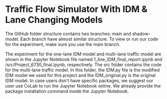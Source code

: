# Traffic Flow Simulator With IDM & Lane Changing Models

The GitHub folder structure contains two branches: main and shadow-model. Each branch have almost similar structure. To view or run our code for the experiment, make sure you use the main branch.

The experiment for the one-lane IDM model and multi-lane traffic model are shown in the Jupyter Notebook file named 1_line_IDM_final_report.ipynb and /src/Project_6730_final.ipynb, respectively. The src folder contains the code for the multi-lane traffic model. In this folder, the IDM.py file is the modified IDM model we used for this project and the IDM_original.py is the original IDM model. In case users don't have specific packages, we suggest our user use CoLab to run the Jupyter Notebook online. We already provide the package installation command inside the Jupyter Notebook.

